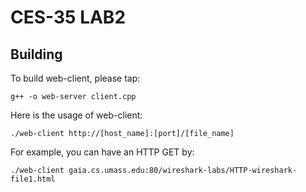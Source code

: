 # CES-35 LAB2
## Building
To build web-client, please tap:

`g++ -o web-server client.cpp`

Here is the usage of web-client:

`./web-client http://[host_name]:[port]/[file_name]`

For example, you can have an HTTP GET by:

`./web-client gaia.cs.umass.edu:80/wireshark-labs/HTTP-wireshark-file1.html`